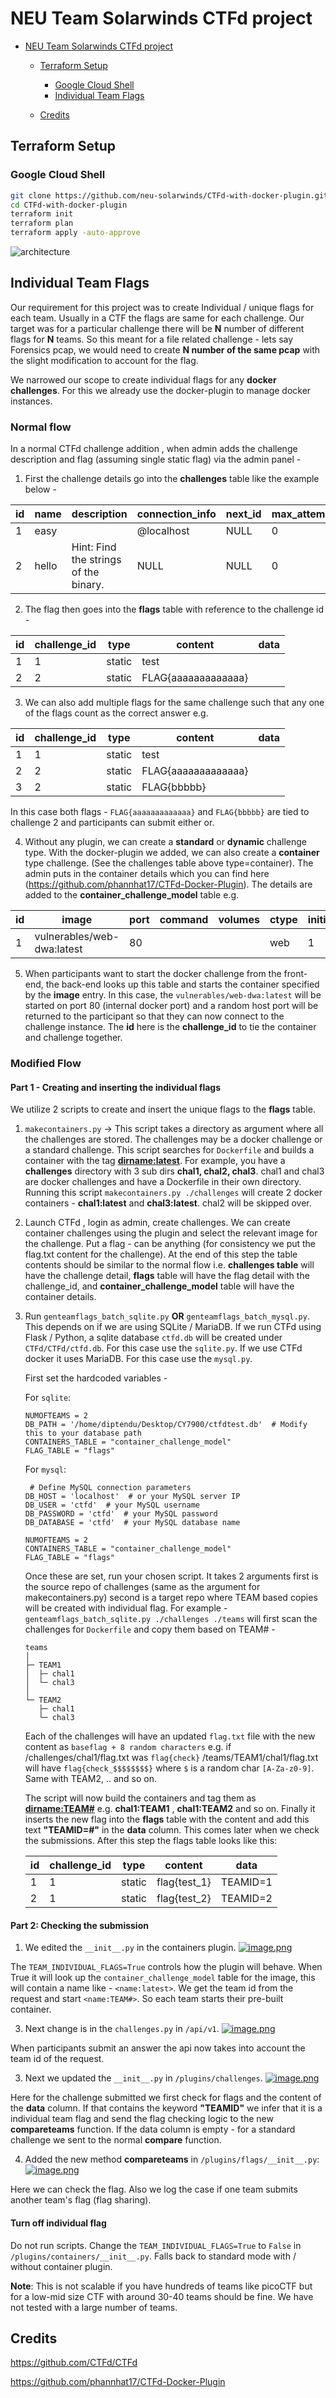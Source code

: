 # NEU Team Solarwinds CTFd project

- [NEU Team Solarwinds CTFd project](#neu-team-solarwinds-ctfd-project)
  - [Terraform Setup](#terraform-setup)
    - [Google Cloud Shell](#google-cloud-shell)
    - [Individual Team Flags](#individual-team-flags)

  - [Credits](#credits)

## Terraform Setup

### Google Cloud Shell

```bash
git clone https://github.com/neu-solarwinds/CTFd-with-docker-plugin.git ## if private then need to use ssh and ssh keys
cd CTFd-with-docker-plugin
terraform init
terraform plan
terraform apply -auto-approve
```

![architecture](architecture.drawio.png)


## Individual Team Flags

Our requirement for this project was to create Individual / unique flags for each team. Usually in a CTF the flags are same for each challenge. Our target was for a particular challenge there will be **N** number of different flags for **N** teams. So this meant for a file related challenge - lets say Forensics pcap, we would need to create **N number of the same pcap** with the slight modification to account for the flag. 

We narrowed our scope to create individual flags for any **docker challenges**. For this we already use the docker-plugin to manage docker instances. 

### Normal flow

In a normal CTFd challenge addition , when admin adds the challenge description and flag (assuming single static flag) via the admin panel - 

1. First the challenge details go into the **challenges** table like the example below - 

| id | name  | description                   | connection_info | next_id | max_attempts | value | category           | type      | state  | requirements |
|----|-------|-------------------------------|-----------------|---------|--------------|-------|--------------------|-----------|--------|--------------|
| 1  | easy  |                               | @localhost      | NULL    | 0            | 1     | web                | container | visible| NULL         |
| 2  | hello | Hint: Find the strings of the binary. | NULL    | NULL    | 0            | 100   | Reverse Engineering | standard  | visible| NULL         |

2. The flag then goes into the **flags** table with reference to the challenge id - 

| id | challenge_id | type   | content        | data            |
|----|--------------|--------|----------------|-----------------|
| 1  | 1            | static | test           |                 |
| 2  | 2            | static | FLAG{aaaaaaaaaaaaa} |                 |

3. We can also add multiple flags for the same challenge such that any one of the flags count as the correct answer e.g. 

| id | challenge_id | type   | content        | data            |
|----|--------------|--------|----------------|-----------------|
| 1  | 1            | static | test           |                 |
| 2  | 2            | static | FLAG{aaaaaaaaaaaaa} |                 |
| 3  | 2            | static | FLAG{bbbbb}              |                  | 

In this case both flags - `FLAG{aaaaaaaaaaaaa}` and `FLAG{bbbbb}` are tied to challenge 2 and participants can submit either or. 

4. Without any plugin, we can create a **standard** or **dynamic** challenge type. With the docker-plugin we added, we can also create a **container** type challenge. (See the challenges table above type=container). The admin puts in the container details which you can find here (https://github.com/phannhat17/CTFd-Docker-Plugin). The details are added to the **container_challenge_model** table e.g. 

| id | image                        | port | command | volumes | ctype | initial | minimum | decay |
|----|------------------------------|------|---------|---------|-------|---------|---------|-------|
| 1  | vulnerables/web-dwa:latest   | 80   |         |         | web   | 1       | 1       | 1     |

5. When participants want to start the docker challenge from the front-end, the back-end looks up this table and starts the container specified by the **image** entry. In this case, the `vulnerables/web-dwa:latest` will be started on port 80 (internal docker port) and a random host port will be returned to the participant so that they can now connect to the challenge instance. The **id** here is the **challenge_id** to tie the container and challenge together. 

### Modified Flow

#### Part 1 - Creating and inserting the individual flags

We utilize 2 scripts to create and insert the unique flags to the **flags** table. 
1. `makecontainers.py` -> This script takes a directory as argument where all the challenges are stored. The challenges may be a docker challenge or a standard challenge. This script searches for `Dockerfile` and builds a container with the tag **<dirname:latest>**. For example, you have a **challenges** directory with 3 sub dirs **chal1, chal2, chal3**. chal1 and chal3 are docker challenges and have a Dockerfile in their own directory. Running this script `makecontainers.py ./challenges` will create 2 docker containers - **chal1:latest** and **chal3:latest**. chal2 will be skipped over. 
2. Launch CTFd , login as admin, create challenges. We can create container challenges using the plugin and select the relevant image for the challenge. Put a flag - can be anything (for consistency we put the flag.txt content for the challenge). At the end of this step the table contents should be similar to the normal flow i.e. **challenges table** will have the challenge detail, **flags** table will have the flag detail with the challenge_id, and **container_challenge_model** table will have the container details. 
3.  Run `genteamflags_batch_sqlite.py` **OR** `genteamflags_batch_mysql.py`. This depends on if we are using SQLite / MariaDB. If we run CTFd using Flask / Python, a sqlite database `ctfd.db` will be created under `CTFd/CTFd/ctfd.db`. For this case use the `sqlite.py`. If we use CTFd docker it uses MariaDB. For this case use the `mysql.py`. 
	
	First set the hardcoded variables - 
	
	For `sqlite`:
	```
	NUMOFTEAMS = 2
	DB_PATH = '/home/diptendu/Desktop/CY7900/ctfdtest.db'  # Modify this to your database path
	CONTAINERS_TABLE = "container_challenge_model"
	FLAG_TABLE = "flags"
	```
	
	For `mysql`:
	```
	 # Define MySQL connection parameters
	DB_HOST = 'localhost'  # or your MySQL server IP
	DB_USER = 'ctfd'  # your MySQL username
	DB_PASSWORD = 'ctfd'  # your MySQL password
	DB_DATABASE = 'ctfd'  # your MySQL database name
	
	NUMOFTEAMS = 2
	CONTAINERS_TABLE = "container_challenge_model"
	FLAG_TABLE = "flags"
	```

	Once these are set, run your chosen script. It takes 2 arguments first is the source repo of challenges (same as the argument for makecontainers.py) second is a target repo where TEAM based copies will be created with individual flag. For example - `genteamflags_batch_sqlite.py ./challenges ./teams` will first scan the challenges for `Dockerfile` and copy them based on TEAM# - 

		teams
		│
		├─ TEAM1
		│  ├─ chal1
		│  └─ chal3
		│
		└─ TEAM2
		   ├─ chal1
		   └─ chal3

	
	Each of the challenges will have an updated `flag.txt` file with the new content as `baseflag + 8 random characters` e.g. if /challenges/chal1/flag.txt was `flag{check}` /teams/TEAM1/chal1/flag.txt will have `flag{check_$$$$$$$$}` where `$` is a random char `[A-Za-z0-9]`. Same with TEAM2, .. and so on. 

	The script will now build the containers and tag them as **<dirname:TEAM#>** e.g. **chal1:TEAM1** , **chal1:TEAM2** and so on. Finally it inserts the new flag into the **flags** table with the content and add this text **"TEAMID=#"** in the **data** column. This comes later when we check the submissions. After this step the flags table looks like this: 

	| id | challenge_id | type   | content   | data      |
	|----|--------------|--------|-----------|-----------|
	| 1  | 1            | static | flag{test_1} | TEAMID=1  |
	| 2  | 1            | static | flag{test_2} | TEAMID=2 |

#### Part 2: Checking the submission

1. We edited the `__init__.py` in the containers plugin. 
	[![image.png](https://i.postimg.cc/MZmZKMBW/image.png)](https://postimg.cc/4nnRW3wM) 

The `TEAM_INDIVIDUAL_FLAGS=True` controls how the plugin will behave. When True it will look up the `container_challenge_model` table for the image, this will contain a name like - `<name:latest>`. We get the team id from the request and start `<name:TEAM#>`. So each team starts their pre-built container. 

3. Next change is in the `challenges.py` in `/api/v1`. 
	[![image.png](https://i.postimg.cc/ZnB1NQRt/image.png)](https://postimg.cc/YL7nKbYb)
	
 When participants submit an answer the api now takes into account the team id of the request. 
	
3.  Next we updated the `__init__.py` in `/plugins/challenges`. 
	[![image.png](https://i.postimg.cc/Fst9ZbQg/image.png)](https://postimg.cc/jCX0q72L)

Here for the challenge submitted we first check for flags and the content of the **data** column. If that contains the keyword **"TEAMID"** we infer that it is a individual team flag and send the flag checking logic to the new **compareteams** function. If the data column is empty - for a standard challenge we sent to the normal **compare**  function. 
	
4.  Added the new method **compareteams** in `/plugins/flags/__init__.py`:
	[![image.png](https://i.postimg.cc/httPzDBH/image.png)](https://postimg.cc/gn1P1PrD)

Here we can check the flag. Also we log the case if one team submits another team's flag (flag sharing).

#### Turn off individual flag

Do not run scripts. Change the `TEAM_INDIVIDUAL_FLAGS=True` to `False` in `/plugins/containers/__init__.py`. Falls back to standard mode with / without container plugin. 

**Note**: This is not scalable if you have hundreds of teams like picoCTF but for a low-mid size CTF with around 30-40 teams should be fine. We have not tested with a large number of teams. 



## Credits

<https://github.com/CTFd/CTFd>

<https://github.com/phannhat17/CTFd-Docker-Plugin>
